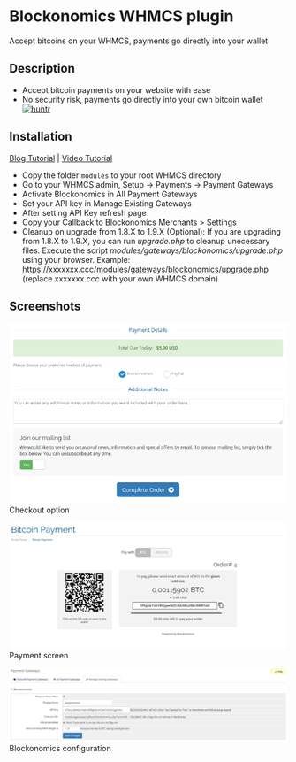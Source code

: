 # Blockonomics WHMCS plugin #
Accept bitcoins on your WHMCS, payments go directly into your wallet

## Description ##
- Accept bitcoin payments on your website with ease
- No security risk, payments go directly into your own bitcoin wallet
[![huntr](https://cdn.huntr.dev/huntr_security_badge_mono.svg)](https://huntr.dev)

## Installation ##
[Blog Tutorial](https://blog.blockonomics.co/friendly-bitcoin-payments-for-web-hosting-businesses-using-whmcs-88de8eef4e81) | [Video Tutorial](https://www.youtube.com/watch?v=jORcxsV-OOg)

- Copy the folder `modules` to your root WHMCS directory
- Go to your WHMCS admin, Setup -> Payments -> Payment Gateways
- Activate Blockonomics in All Payment Gateways
- Set your API key in Manage Existing Gateways
- After setting API Key refresh page
- Copy your Callback to Blockonomics Merchants > Settings
- Cleanup on upgrade from 1.8.X to 1.9.X  (Optional): If you are upgrading from 1.8.X to 1.9.X, you can run *upgrade.php* to cleanup unecessary files. Execute the script *modules/gateways/blockonomics/upgrade.php* using your browser. Example: https://xxxxxxx.ccc/modules/gateways/blockonomics/upgrade.php (replace xxxxxxx.ccc with your own WHMCS domain)

## Screenshots ##

![](screenshots/screenshot-1.png)
Checkout option

![](screenshots/screenshot-2.png)
Payment screen

![](screenshots/screenshot-3.png)
Blockonomics configuration

